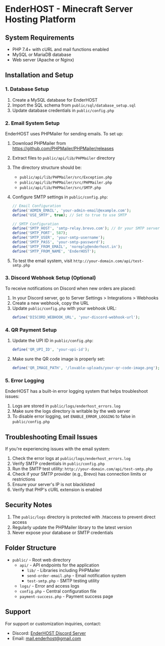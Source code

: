 
# EnderHOST - Minecraft Server Hosting Platform

## System Requirements

- PHP 7.4+ with cURL and mail functions enabled
- MySQL or MariaDB database
- Web server (Apache or Nginx)

## Installation and Setup

### 1. Database Setup

1. Create a MySQL database for EnderHOST
2. Import the SQL schema from `public/sql/database_setup.sql`
3. Update database credentials in `public/config.php`

### 2. Email System Setup

EnderHOST uses PHPMailer for sending emails. To set up:

1. Download PHPMailer from https://github.com/PHPMailer/PHPMailer/releases
2. Extract files to `public/api/lib/PHPMailer` directory
3. The directory structure should be:
   - `public/api/lib/PHPMailer/src/Exception.php`
   - `public/api/lib/PHPMailer/src/PHPMailer.php`
   - `public/api/lib/PHPMailer/src/SMTP.php`

4. Configure SMTP settings in `public/config.php`:
   ```php
   // Email Configuration
   define('ADMIN_EMAIL', 'your-admin-email@example.com');
   define('USE_SMTP', true); // Set to true to use SMTP

   // SMTP Configuration
   define('SMTP_HOST', 'smtp-relay.brevo.com'); // Or your SMTP server
   define('SMTP_PORT', 587);
   define('SMTP_USER', 'your-smtp-username');
   define('SMTP_PASS', 'your-smtp-password');
   define('SMTP_FROM_EMAIL', 'noreply@enderhost.in');
   define('SMTP_FROM_NAME', 'EnderHOST');
   ```

5. To test the email system, visit `http://your-domain.com/api/test-smtp.php`

### 3. Discord Webhook Setup (Optional)

To receive notifications on Discord when new orders are placed:

1. In your Discord server, go to Server Settings > Integrations > Webhooks
2. Create a new webhook, copy the URL
3. Update `public/config.php` with your webhook URL:
   ```php
   define('DISCORD_WEBHOOK_URL', 'your-discord-webhook-url');
   ```

### 4. QR Payment Setup

1. Update the UPI ID in `public/config.php`:
   ```php
   define('QR_UPI_ID', 'your-upi-id');
   ```

2. Make sure the QR code image is properly set:
   ```php
   define('QR_IMAGE_PATH', '/lovable-uploads/your-qr-code-image.png');
   ```

### 5. Error Logging

EnderHOST has a built-in error logging system that helps troubleshoot issues:

1. Logs are stored in `public/logs/enderhost_errors.log`
2. Make sure the logs directory is writable by the web server
3. To disable error logging, set `ENABLE_ERROR_LOGGING` to false in `public/config.php`

## Troubleshooting Email Issues

If you're experiencing issues with the email system:

1. Check the error logs at `public/logs/enderhost_errors.log`
2. Verify SMTP credentials in `public/config.php`
3. Run the SMTP test utility: `http://your-domain.com/api/test-smtp.php`
4. Check if your SMTP provider (e.g., Brevo) has connection limits or restrictions
5. Ensure your server's IP is not blacklisted
6. Verify that PHP's cURL extension is enabled

## Security Notes

1. The `public/logs` directory is protected with .htaccess to prevent direct access
2. Regularly update the PHPMailer library to the latest version
3. Never expose your database or SMTP credentials

## Folder Structure

- `public/` - Root web directory
  - `api/` - API endpoints for the application
    - `lib/` - Libraries including PHPMailer
    - `send-order-email.php` - Email notification system
    - `test-smtp.php` - SMTP testing utility
  - `logs/` - Error and access logs
  - `config.php` - Central configuration file
  - `payment-success.php` - Payment success page

## Support

For support or customization inquiries, contact:
- Discord: [EnderHOST Discord Server](https://discord.gg/bsGPB9VpUY)
- Email: mail.enderhost@gmail.com
